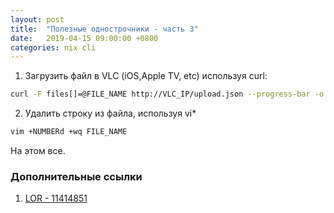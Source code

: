 ```yaml
---
layout: post
title:  "Полезные однострочники - часть 3"
date:   2019-04-15 09:00:00 +0800
categories: nix cli
---
```


1. Загрузить файл в VLC (iOS,Apple TV, etc) используя curl:
```sh
curl -F files[]=@FILE_NAME http://VLC_IP/upload.json --progress-bar -o /dev/stdout
```
2. Удалить строку из файла, используя vi*
```sh
vim +NUMBERd +wq FILE_NAME
```

На этом все.

### Дополнительные ссылки

1. [LOR - 11414851](https://www.linux.org.ru/forum/admin/11414851)
